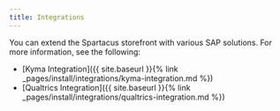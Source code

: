 ```yaml
---
title: Integrations
---
```


You can extend the Spartacus storefront with various SAP solutions. For more information, see the following:

- [Kyma Integration]({{ site.baseurl }}{% link _pages/install/integrations/kyma-integration.md %})
- [Qualtrics Integration]({{ site.baseurl }}{% link _pages/install/integrations/qualtrics-integration.md %})
